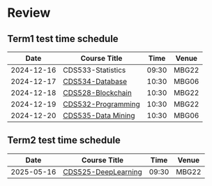 # Review

## Term1 test time schedule

| Date       | Course Title                                | Time  | Venue |
|------------|---------------------------------------------|-------|-------|
| 2024-12-16 | CDS533-Statistics                           | 09:30 | MBG22 |
| 2024-12-17 | [CDS534-Database](CDS534-Database.md)       | 10:30 | MBG06 |
| 2024-12-18 | [CDS528-Blockchain](CDS528-Blockchain.md)   | 10:30 | MBG22 |
| 2024-12-19 | [CDS532-Programming](CDS532-Programming.md) | 10:30 | MBG22 |
| 2024-12-20 | [CDS535-Data Mining](CDS535-DataMining.md)  | 10:30 | MBG06 |

## Term2 test time schedule

| Date       | Course Title                                 | Time  | Venue |
|------------|----------------------------------------------|-------|-------|
| 2025-05-16 | [CDS525-DeepLearning](CDS525-DeepLearning.md) | 09:30 | MBG22 |